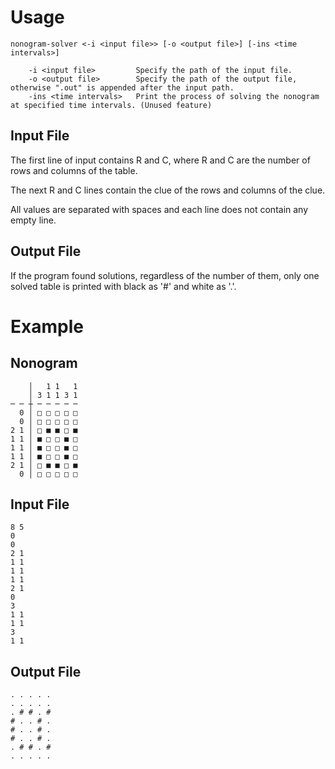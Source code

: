 # Usage
```
nonogram-solver <-i <input file>> [-o <output file>] [-ins <time intervals>]

    -i <input file>         Specify the path of the input file.
    -o <output file>        Specify the path of the output file, otherwise ".out" is appended after the input path.
    -ins <time intervals>   Print the process of solving the nonogram at specified time intervals. (Unused feature)
```

## Input File
The first line of input contains R and C, where R and C are the number of rows and columns of the table.

The next R and C lines contain the clue of the rows and columns of the clue.

All values are separated with spaces and each line does not contain any empty line.

## Output File
If the program found solutions, regardless of the number of them, only one solved table is printed with black as '#' and white as '.'.

# Example
## Nonogram
```
    │   1 1   1
    │ 3 1 1 3 1
─ ─ ┼ ─ ─ ─ ─ ─
  0 │ □ □ □ □ □
  0 │ □ □ □ □ □
2 1 │ □ ■ ■ □ ■
1 1 │ ■ □ □ ■ □
1 1 │ ■ □ □ ■ □
1 1 │ ■ □ □ ■ □
2 1 │ □ ■ ■ □ ■
  0 │ □ □ □ □ □
```

## Input File
```
8 5
0
0
2 1
1 1
1 1
1 1
2 1
0
3
1 1
1 1
3
1 1
```

## Output File
```
. . . . . 
. . . . . 
. # # . # 
# . . # . 
# . . # . 
# . . # . 
. # # . # 
. . . . . 

```
